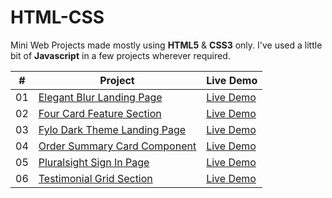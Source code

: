 # HTML-CSS

Mini Web Projects made mostly using <b>HTML5</b> &amp; <b>CSS3</b> only. I've used a little bit of <b>Javascript</b> in a few projects wherever required.


|  #  | Project                                                                                                                     | Live Demo                                                                             |
| :-: | --------------------------------------------------------------------------------------------------------------------------- | ------------------------------------------------------------------------------------- |
| 01  | [Elegant Blur Landing Page](https://github.com/architkakkar/HTML-CSS/tree/main/elegant-blur-landing-page)                   | [Live Demo](https://architkakkar.github.io/HTML-CSS/elegant-blur-landing-page/)       |
| 02  | [Four Card Feature Section](https://github.com/architkakkar/HTML-CSS/tree/main/four-card-feature-section)                   | [Live Demo](https://architkakkar.github.io/HTML-CSS/four-card-feature-section/)       |
| 03  | [Fylo Dark Theme Landing Page](https://github.com/architkakkar/HTML-CSS/tree/main/fylo-dark-theme-landing-page)             | [Live Demo](https://architkakkar.github.io/HTML-CSS/fylo-dark-theme-landing-page/)    |
| 04  | [Order Summary Card Component](https://github.com/architkakkar/HTML-CSS/tree/main/order-summary-card-component)             | [Live Demo](https://architkakkar.github.io/HTML-CSS/order-summary-card-component/)    |
| 05  | [Pluralsight Sign In Page](https://github.com/architkakkar/HTML-CSS/tree/main/pluralsight-sign-in-page)                     | [Live Demo](https://architkakkar.github.io/HTML-CSS/pluralsight-sign-in-page/)        |
| 06  | [Testimonial Grid Section](https://github.com/architkakkar/HTML-CSS/tree/main/testimonial-grid-section)                     | [Live Demo](https://architkakkar.github.io/HTML-CSS/testimonial-grid-section/)        |
